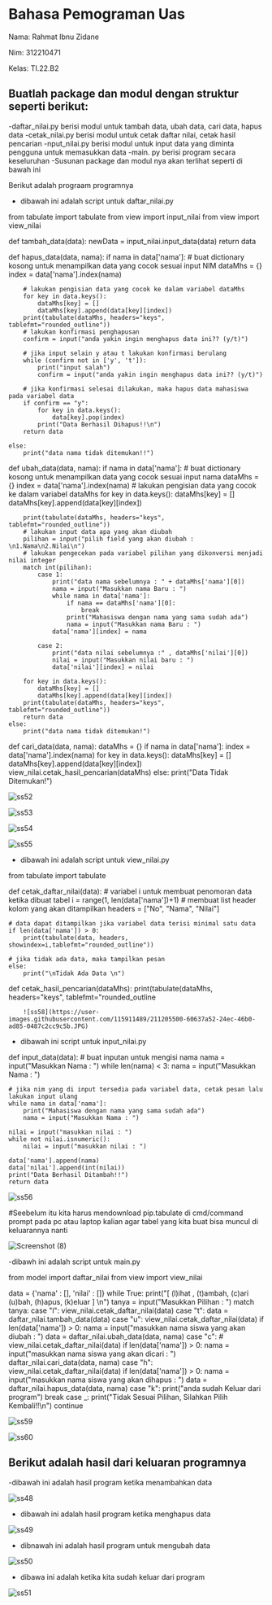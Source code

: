 # Bahasa Pemograman Uas

Nama: Rahmat Ibnu Zidane

Nim: 312210471

Kelas: TI.22.B2

## Buatlah package dan modul dengan struktur seperti berikut:

-daftar_nilai.py berisi modul untuk tambah data, ubah data, cari data, hapus data -cetak_nilai.py berisi modul untuk cetak daftar nilai, cetak hasil pencarian -nput_nilai.py berisi modul untuk input data yang diminta pengguna untuk memasukkan data -main. py berisi program secara keseluruhan -Susunan package dan modul nya akan terlihat seperti di bawah ini

Berikut adalah prograam programnya

- dibawah ini adalah script untuk daftar_nilai.py

from tabulate import tabulate
from view import input_nilai
from view import view_nilai


def tambah_data(data):
    newData = input_nilai.input_data(data)
    return data

def hapus_data(data, nama):
    if nama in data['nama']:
        # buat dictionary kosong untuk menampilkan data yang cocok sesuai input NIM
        dataMhs = {}
        index = data['nama'].index(nama)

        # lakukan pengisian data yang cocok ke dalam variabel dataMhs
        for key in data.keys():
            dataMhs[key] = []
            dataMhs[key].append(data[key][index])
        print(tabulate(dataMhs, headers="keys", tablefmt="rounded_outline"))
        # lakukan konfirmasi penghapusan
        confirm = input("anda yakin ingin menghapus data ini?? (y/t)")

        # jika input selain y atau t lakukan konfirmasi berulang
        while (confirm not in ['y', 't']):
            print("input salah")
            confirm = input("anda yakin ingin menghapus data ini?? (y/t)")

        # jika konfirmasi selesai dilakukan, maka hapus data mahasiswa pada variabel data
        if confirm == "y":
            for key in data.keys():
                data[key].pop(index)
            print("Data Berhasil Dihapus!!\n")
        return data

    else:
        print("data nama tidak ditemukan!!")
        
def ubah_data(data, nama):
    if nama in data['nama']:
        # buat dictionary kosong untuk menampilkan data yang cocok sesuai input nama
        dataMhs = {}
        index = data['nama'].index(nama)
        # lakukan pengisian data yang cocok ke dalam variabel dataMhs
        for key in data.keys():
            dataMhs[key] = []
            dataMhs[key].append(data[key][index])

        print(tabulate(dataMhs, headers="keys", tablefmt="rounded_outline"))
        # lakukan input data apa yang akan diubah
        pilihan = input("pilih field yang akan diubah : \n1.Nama\n2.Nilai\n")
        # lakukan pengecekan pada variabel pilihan yang dikonversi menjadi nilai integer
        match int(pilihan):
            case 1:
                print("data nama sebelumnya : " + dataMhs['nama'][0])
                nama = input("Masukkan nama Baru : ")
                while nama in data['nama']:
                    if nama == dataMhs['nama'][0]:
                        break
                    print("Mahasiswa dengan nama yang sama sudah ada")
                    nama = input("Masukkan nama Baru : ")
                data['nama'][index] = nama

            case 2:
                print("data nilai sebelumnya :" , dataMhs['nilai'][0])
                nilai = input("Masukkan nilai baru : ")
                data['nilai'][index] = nilai

        for key in data.keys():
            dataMhs[key] = []
            dataMhs[key].append(data[key][index])
        print(tabulate(dataMhs, headers="keys", tablefmt="rounded_outline"))
        return data
    else:
        print("data nama tidak ditemukan!")

def cari_data(data, nama):
    dataMhs = {}
    if nama in data['nama']:
        index = data['nama'].index(nama)
        for key in data.keys():
            dataMhs[key] = []
            dataMhs[key].append(data[key][index])
        view_nilai.cetak_hasil_pencarian(dataMhs)
    else:
        print("Data Tidak Ditemukan!")
        
        
![ss52](https://user-images.githubusercontent.com/115911489/211203959-5791b8a1-37d3-41c4-9caa-2f9c403477b5.JPG)



![ss53](https://user-images.githubusercontent.com/115911489/211203964-ea7eaa58-18aa-4ac4-badc-306c4cf8bbe0.JPG)



![ss54](https://user-images.githubusercontent.com/115911489/211203973-b0cb0b97-9c2c-48f4-b3ec-a4c5251c24db.JPG)



![ss55](https://user-images.githubusercontent.com/115911489/211203981-1946e5ed-f097-4a82-954e-78e5b25bc507.JPG)



- dibawah ini adalah script untuk view_nilai.py

from tabulate import tabulate

def cetak_daftar_nilai(data):
    # variabel i untuk membuat penomoran data ketika dibuat tabel
    i = range(1, len(data['nama'])+1)
    # membuat list header kolom yang akan ditampilkan
    headers = ["No", "Nama", "Nilai"]

    # data dapat ditampilkan jika variabel data terisi minimal satu data
    if len(data['nama']) > 0:
        print(tabulate(data, headers, showindex=i,tablefmt="rounded_outline"))

    # jika tidak ada data, maka tampilkan pesan
    else:
        print("\nTidak Ada Data \n")
        
def cetak_hasil_pencarian(dataMhs):
        print(tabulate(dataMhs, headers="keys", tablefmt="rounded_outline
        
        
        ![ss58](https://user-images.githubusercontent.com/115911489/211205500-60637a52-24ec-46b0-ad85-0487c2cc9c5b.JPG)



- dibawah ini script untuk input_nilai.py

def input_data(data):
    # buat inputan untuk mengisi nama
    nama = input("Masukkan Nama : ")
    while len(nama) < 3:
        nama = input("Masukkan Nama : ")
    
    # jika nim yang di input tersedia pada variabel data, cetak pesan lalu lakukan input ulang
    while nama in data['nama']:
        print("Mahasiswa dengan nama yang sama sudah ada")
        nama = input("Masukkan Nama : ")
    
    nilai = input("masukkan nilai : ")
    while not nilai.isnumeric():
        nilai = input("masukkan nilai : ")
    
    data['nama'].append(nama)
    data['nilai'].append(int(nilai))
    print("Data Berhasil Ditambah!!")
    return data
    
    
    
![ss56](https://user-images.githubusercontent.com/115911489/211205551-67824ee6-def9-4b92-9e2b-588ae80c2bd6.JPG)


    

#Seebelum itu kita harus mendownload pip.tabulate di cmd/command prompt pada pc atau laptop kalian agar tabel yang kita buat bisa muncul di keluarannya nanti 


![Screenshot (8)](https://user-images.githubusercontent.com/115911489/211202671-cb39574e-ace5-4d63-af81-a8d8722d7e77.png)

-dibawh ini adalah script untuk main.py

from model import daftar_nilai
from view import view_nilai

data = {'nama' : [], 'nilai' : []}
while True:
    print("[ (l)ihat , (t)ambah, (c)ari (u)bah, (h)apus, (k)eluar ] \n")
    tanya = input("Masukkan Pilihan : ")
    match tanya:
        case "l":
            view_nilai.cetak_daftar_nilai(data)
        case "t":
            data = daftar_nilai.tambah_data(data)
        case "u":
            view_nilai.cetak_daftar_nilai(data)
            if len(data['nama']) > 0:
                nama = input("masukkan nama siswa yang akan diubah : ")
                data = daftar_nilai.ubah_data(data, nama)
        case "c":
            # view_nilai.cetak_daftar_nilai(data)
            if len(data['nama']) > 0:
                nama = input("masukkan nama siswa yang akan dicari : ")
                daftar_nilai.cari_data(data, nama)
        case "h":
            view_nilai.cetak_daftar_nilai(data)
            if len(data['nama']) > 0:
                nama = input("masukkan nama siswa yang akan dihapus : ")
                data = daftar_nilai.hapus_data(data, nama)
        case "k":
            print("anda sudah Keluar dari program")
            break
        case _:
            print("Tidak Sesuai Pilihan, Silahkan Pilih Kembali!!\n")
            continue
            
![ss59](https://user-images.githubusercontent.com/115911489/211204334-d8810218-d8b6-4b69-ad24-09c3ac6931a4.JPG)



![ss60](https://user-images.githubusercontent.com/115911489/211204345-f60f5fab-5329-4ae5-887a-2467fe66af77.JPG)



## Berikut adalah hasil dari keluaran programnya

-dibawah ini adalah hasil program ketika menambahkan data

![ss48](https://user-images.githubusercontent.com/115911489/211202835-03b15599-2155-4c9d-a04c-39608060ff22.JPG)


- dibawah ini adalah hasil program ketika menghapus data

![ss49](https://user-images.githubusercontent.com/115911489/211202893-c871c9d1-2279-4f66-995e-7f25b29fccb4.JPG)


- dibnawah ini adalah hasil program untuk mengubah data


![ss50](https://user-images.githubusercontent.com/115911489/211202988-c575a356-f050-493f-b674-15ee6022bdb3.JPG)


- dibawa ini adalah ketika kita sudah keluar dari program

![ss51](https://user-images.githubusercontent.com/115911489/211203042-26de3343-8775-4585-aa06-b60f61c7e6d8.JPG)


